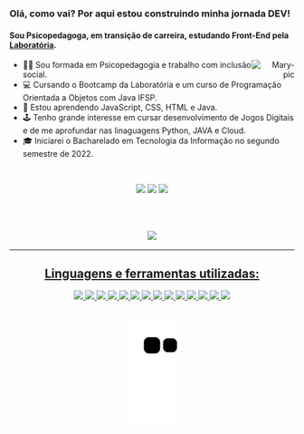 ### Olá, como vai? Por aqui estou construindo minha jornada DEV! <br> 
#### Sou Psicopedagoga, em transição de carreira, estudando Front-End pela [Laboratória](https://www.laboratoria.la/br).

<div align = right>
    <a href="https://github.com/Maryssun">
    <img align="right" alt="Mary-pic" width="15%" height="15%" src="https://picrew.me/shareImg/org/202204/263035_eFddREOg.png">
    </a>
</div>
  
 
- 👩‍🎓 Sou formada em Psicopedagogia e trabalho com inclusão social.
- 💻 Cursando o Bootcamp da Laboratória e um curso de Programação Orientada a Objetos com Java IFSP.
- 💛 Estou aprendendo JavaScript, CSS, HTML e Java.
- 🕹 Tenho grande interesse em cursar desenvolvimento de Jogos Digitais e de me aprofundar nas linaguagens Python, JAVA e Cloud.
- 🎓 Iniciarei o Bacharelado em Tecnologia da Informação no segundo semestre de 2022.

<br><div align="center"> 
  <a href="https://instagram.com/dayannemaryssol" target="_blank"><img src="https://img.shields.io/badge/-Instagram-%23E4405F?style=for-the-badge&logo=instagram&logoColor=white" target="_blank"></a>
  <a href = "mailto:maryssol.dayanne@gmail.com"><img src="https://img.shields.io/badge/-Gmail-%23333?style=for-the-badge&logo=gmail&logoColor=white" target="_blank"></a>
  <a href="https://www.linkedin.com/in/dayannemaryssol/" target="_blank"><img src="https://img.shields.io/badge/-LinkedIn-%230077B5?style=for-the-badge&logo=linkedin&logoColor=white" target="_blank"></a>
</div>

##
<br>
<br>
<div align="center">
  <a href="https://github.com/Maryssun">
    
   <img width="50%" src="https://github-readme-stats.vercel.app/api?username=Maryssun&show_icons=true&theme=dracula&include_all_commits=true&count_private=true"/>

<!--    <img width="49%" src="https://github-readme-stats.vercel.app/api/top-langs/?username=Maryssun&layout=compact&langs_count=7&theme=dracula"/>
</div> -->
      
---      
  ## Linguagens e ferramentas utilizadas: 
<img src="https://img.shields.io/badge/JavaScript-F7DF1E?style=for-the-badge&logo=javascript&logoColor=black"> <img src="https://img.shields.io/badge/CSS3-1572B6?style=for-the-badge&logo=css3&logoColor=white"> <img src="https://img.shields.io/badge/HTML5-E34F26?style=for-the-badge&logo=html5&logoColor=white"> <img src="https://img.shields.io/badge/Node.js-43853D?style=for-the-badge&logo=node.js&logoColor=white"> <img src="https://img.shields.io/badge/React-20232A?style=for-the-badge&logo=react&logoColor=61DAFB"> <img src="https://img.shields.io/badge/GitHub-100000?style=for-the-badge&logo=github&logoColor=white"> <img src="https://img.shields.io/badge/GIT-E44C30?style=for-the-badge&logo=git&logoColor=white"> <img src="https://img.shields.io/badge/Jest-323330?style=for-the-badge&logo=Jest&logoColor=white"> <img src="https://img.shields.io/badge/Canva-%2300C4CC.svg?&style=for-the-badge&logo=Canva&logoColor=white"> <img src="https://img.shields.io/badge/Figma-F24E1E?style=for-the-badge&logo=figma&logoColor=white"> <img src="https://img.shields.io/badge/firebase-ffca28?style=for-the-badge&logo=firebase&logoColor=black"> <img src="https://img.shields.io/badge/npm-CB3837?style=for-the-badge&logo=npm&logoColor=white"> <img src="https://img.shields.io/badge/Visual_Studio-5C2D91?style=for-the-badge&logo=visual%20studio&logoColor=white"> <img src="https://img.shields.io/badge/eslint-3A33D1?style=for-the-badge&logo=eslint&logoColor=white">

     
  ##
 
  ![Snake animation](https://github.com/Maryssun/Maryssun/blob/output/github-contribution-grid-snake.svg)
